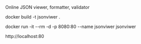 Online JSON viewer, formatter, validator

docker build -t jsonviwer .

docker run -it --rm -d -p 8080:80 --name jsonviwer jsonviwer

http://localhost:80
